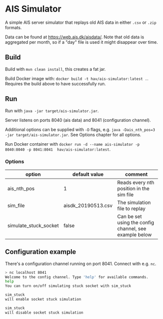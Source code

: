 # AIS Simulator

A simple AIS server simulator that replays old AIS data in either `.csv` or `.zip` formats.

Data can be found at https://web.ais.dk/aisdata/. Note that old data is aggregated per month, so if a "day" file is used
it might disappear over time.

## Build

Build with `mvn clean install`, this creates a fat jar.

Build Docker image with: `docker build -t hav/ais-simulator:latest .`. Requires the build above to have successfully
run.

## Run

Run with `java -jar target/ais-simulator.jar`.

Server listens on ports 8040 (ais data) and 8041 (configuration channel).

Additional options can be supplied with `-D` flags, e.g. `java -Dais_nth_pos=3 -jar target/ais-simulator.jar`. See
Options chapter for all options.

Run Docker container with `docker run -d --name ais-simulator -p 8040:8040 -p 8041:8041  hav/ais-simulator:latest`.

### Options

| option                | default value      | comment                                                |
|-----------------------|--------------------|--------------------------------------------------------|
| ais_nth_pos           | 1                  | Reads every nth position in the sim file               |
| sim_file              | aisdk_20190513.csv | The simulation file to replay                          |
| simulate_stuck_socket | false              | Can be set using the config channel, see example below |


## Configuration example

There's a configuration channel running on port 8041. Connect with e.g. `nc`.

```bash
> nc localhost 8041
Welcome to the config channel. Type 'help' for available commands.
help
You can turn on/off simulating stuck socket with sim_stuck

sim_stuck
will enable socket stuck simulation

sim_stuck
will disable socket stuck simulation
```
